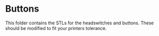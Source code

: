 # Buttons

This folder contains the STLs for the headswitches and buttons. These should be modified to fit your printers tolerance.
